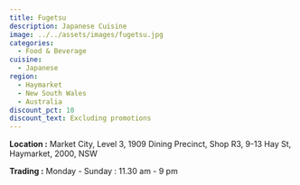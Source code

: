 ```yaml
---
title: Fugetsu
description: Japanese Cuisine
image: ../../assets/images/fugetsu.jpg
categories:
  - Food & Beverage
cuisine:
  - Japanese
region:
  - Haymarket
  - New South Wales
  - Australia
discount_pct: 10
discount_text: Excluding promotions
---
```

**Location :** Market City, Level 3, 1909 Dining Precinct, Shop R3, 9-13 Hay St, Haymarket, 2000, NSW

**Trading :** Monday - Sunday : 11.30 am - 9 pm
